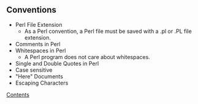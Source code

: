 ## Conventions

* Perl File Extension
  - As a Perl convention, a Perl file must be saved with a .pl or .PL file extension.
* Comments in Perl
* Whitespaces in Perl
  - A Perl program does not care about whitespaces.
* Single and Double Quotes in Perl
* Case sensitive
* "Here" Documents
* Escaping Characters

[Contents](https://github.com/sdonapar/perl_training)




